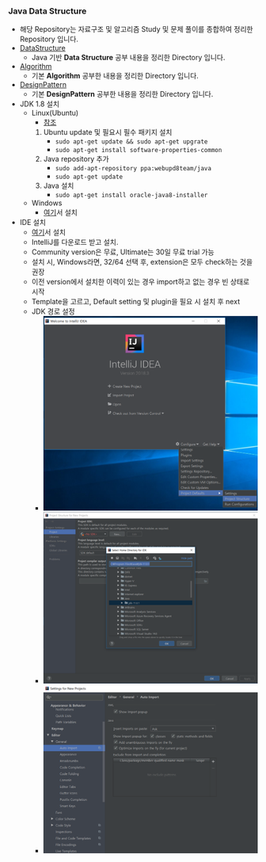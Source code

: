 ### Java Data Structure
- 해당 Repository는 자료구조 및 알고리즘 Study 및 문제 풀이를 종합하여 정리한 Repository 입니다.
- <a href="https://github.com/hongjw1991/Java-DataStructure-Algorithm-DesignPattern/tree/master/DataStructure">DataStructure</a>
    - Java 기반 <b>Data Structure</b> 공부 내용을 정리한 Directory 입니다.
- <a href="https://github.com/hongjw1991/Java-DataStructure-Algorithm-DesignPattern/tree/master/Algorithm">Algorithm</a>
    - 기본 <b>Algorithm</b> 공부한 내용을 정리한 Directory 입니다.
- <a href="https://github.com/hongjw1991/Java-DataStructure-Algorithm-DesignPattern/tree/master/DesignPattern">DesignPattern</a>
    - 기본 <b>DesignPattern</b> 공부한 내용을 정리한 Directory 입니다.   
- JDK 1.8 설치
    - Linux(Ubuntu)
        - <a href="https://thishosting.rocks/install-java-ubuntu/">참조</a>
        1. Ubuntu update 및 필요시 필수 패키지 설치
            - ```sudo apt-get update && sudo apt-get upgrate```
            - ```sudo apt-get install software-properties-common```
        2. Java repository 추가
            - ```sudo add-apt-repository ppa:webupd8team/java```
            - ```sudo apt-get update```
        3. Java 설치
            - ```sudo apt-get install oracle-java8-installer```
    - Windows
        - <a href="https://www.oracle.com/technetwork/java/javase/downloads/jdk11-downloads-5066655.html">여기</a>서 설치
- IDE 설치
    - <a href="https://www.jetbrains.com/">여기</a>서 설치
    - IntelliJ를 다운로드 받고 설치.
    - Community version은 무료, Ultimate는 30일 무료 trial 가능
    - 설치 시, Windows라면, 32/64 선택 후, extension은 모두 check하는 것을 권장
    - 이전 version에서 설치한 이력이 있는 경우 import하고 없는 경우 빈 상태로 시작
    - Template을 고르고, Default setting 및 plugin을 필요 시 설치 후 next
    - JDK 경로 설정
        - ![Alt text](./md_images/intellj_set.png)
        - ![Alt text](./md_images/intellj_jdk_set.png)
        - ![Alt text](./md_images/intellj_setting_last.png)